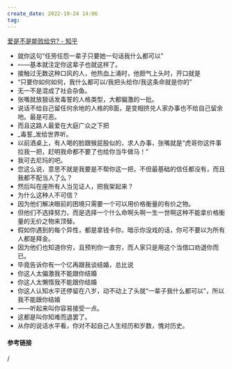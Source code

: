 ```yaml
---
create_date: 2022-10-24 14:06
tag: 
---
```

[爱是不是能败给穷? - 知乎](https://www.zhihu.com/question/514022651/answer/2330304114)

- 就你这句“任劳任怨一辈子只要她一句话我什么都可以”
- ——基本就注定你这辈子也就这样了。
- 接触过无数这种口风的人，他热血上涌时，他胆气上头时，开口就是
- “只要你如何如何，我什么都可以/我把头给你/我这条命就是你的”
- 无一不是混成了社会杂鱼。
- 张嘴就放狠话发毒誓的人格类型，大都偏激的一批。
- 说话不给自己留任何余地的人格的B面，是变相挤兑人家办事也不给自己留余地。最是可恶。
- 而且这路人最爱在大庭广众之下把
- _毒誓_发给世界听。
- 以前酒桌上，有人喝的脸跟猴屁股似的，求人办事，张嘴就是“虎哥你这件事拉我一把，赶明我命都不要了也给你当牛做马！”
- 我可去尼玛的吧。
- 您这么说，意思不就是我要是不帮你这一把，不但最基础的信任都没有，而且我都不配当人了么？
- 然后叫在座所有人当见证人，把我架起来？
- 为什么这种人不可信？
- 因为他们解决眼前的困境只需要一个可以用价格衡量的有价之物。
- 但他们不选择努力，而是选择一个什么命啊头啊一生一世啊这种不能拿价格衡量的无价之物来顶替。
- 假如你遇到的每个异性，都是拿钱卡你，暗示你没戏的话，你可不要以为所有人都是拜金。
- 因为他们也知道你穷，且预判你一直穷，而人家只是用这个当借口劝退你而已。
- 毕竟告诉你有一个亿再跟我谈结婚，总比说
- 你这人太偏激我不能跟你结婚
- 你这人太懒惰我不能跟你结婚
- 你这人认知水平还停留在八岁，动不动上了头就“一辈子我什么都可以”，所以我不能跟你结婚
- ——听起来叫你容易接受一点。
- 这都是叫你知难而退罢了。
- 从你的说话水平看，你对不起自己人生经历和岁数，愧对历史。


#### 参考链接
/